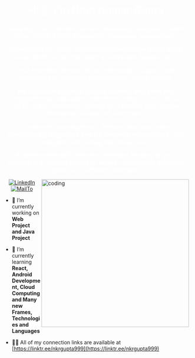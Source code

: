 <h1 align="center" style="color:white">Hi 👋, I'm Nitin Kumar Gupta</h1>
<h3 align="center" style="color:white">Currently, I am a student at Reva University, Bengaluru {MCA Grad. [2022-2024] (Master’s in Computer Application)}

I completed my Under Graduation from Greater Noida {BCA Grad. [2019-2022] (Bachelor in Computer Application)}

I'm a freshman looking for an internship or a job in web development, software development, or web design.

My specialties include quickly learning new skills and programming languages, problem-solving, C, C++, Java, HTML, CSS, JavaScript, Bootstrap, Tailwind, SQL, Adobe Photoshop, Adobe Xd, and Figma.

I've started learning React, Python, and many other programming languages and a framework or principles I can integrate into coding web in my head.

A highly motivated software developer seeking to get a position in a reputed company, where I can use my skills and grow as a Software Developer
</h3>
<img align="right" alt="coding" width="400" src="https://www.venuexplorer.com.sg/uploads/Working%20in%20progresss.gif">
<p align="center"> <a href="https://www.linkedin.com/in/nkrgupta999/" target="blank"><img src="https://img.shields.io/badge/LinkedIn-0077B5?style=for-the-badge&logo=linkedin&logoColor=white" alt="LinkedIn" /></a> <a href="mailto:nitinkumargupta999@gmail.com?subject=Introduction%20and%20Request%20for%20Connection&body=Hello," target="blank"><img src="https://img.shields.io/badge/Gmail-D14836?style=for-the-badge&logo=gmail&logoColor=white" alt="MailTo" /></a></p>

- 🔭 I’m currently working on **Web Project and Java Project**

- 🌱 I’m currently learning **React, Android Development, Cloud Computing and Many new Frames, Technologies and Languages**

- 👨‍💻 All of my connection links are available at [https://linktr.ee/nkrgupta999](https://linktr.ee/nkrgupta999)


